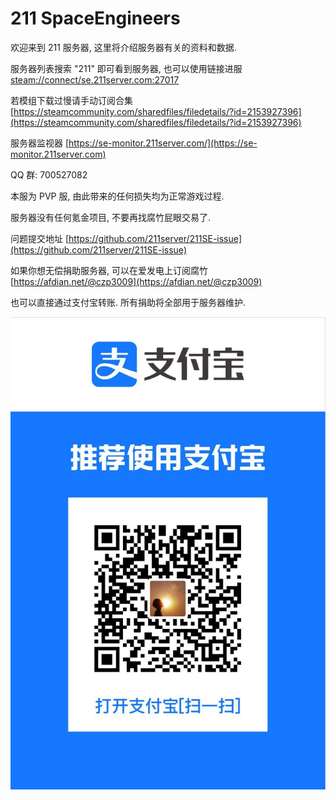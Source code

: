 # 211 SpaceEngineers

欢迎来到 211 服务器, 这里将介绍服务器有关的资料和数据.

服务器列表搜索 "211" 即可看到服务器, 也可以使用链接进服 [steam://connect/se.211server.com:27017](steam://connect/se.211server.com:27017)

若模组下载过慢请手动订阅合集 [https://steamcommunity.com/sharedfiles/filedetails/?id=2153927396](https://steamcommunity.com/sharedfiles/filedetails/?id=2153927396)

服务器监视器 [https://se-monitor.211server.com/](https://se-monitor.211server.com)

QQ 群: 700527082

本服为 PVP 服, 由此带来的任何损失均为正常游戏过程.

服务器没有任何氪金项目, 不要再找腐竹屁眼交易了.

问题提交地址 [https://github.com/211server/211SE-issue](https://github.com/211server/211SE-issue)

如果你想无偿捐助服务器, 可以在爱发电上订阅腐竹 [https://afdian.net/@czp3009](https://afdian.net/@czp3009)

也可以直接通过支付宝转账. 所有捐助将全部用于服务器维护.

![](<.gitbook/assets/image (4) (1).png>)
